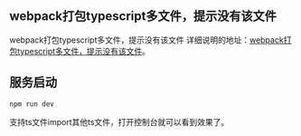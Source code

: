 ## webpack打包typescript多文件，提示没有该文件

webpack打包typescript多文件，提示没有该文件
详细说明的地址：[webpack打包typescript多文件，提示没有该文件](http://www.zhuyuntao.cn/2019/04/24/webpack打包typescript多文件，提示没有该文件/)。

## 服务启动
```
npm run dev
```
支持ts文件import其他ts文件，打开控制台就可以看到效果了。
